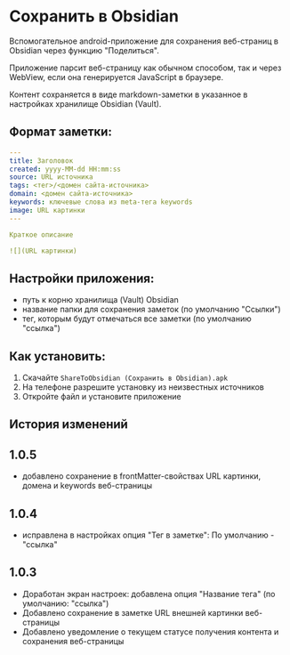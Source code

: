 # Сохранить в Obsidian

Вспомогательное android-приложение для сохранения веб-страниц в Obsidian через функцию "Поделиться".

Приложение парсит веб-страницу как обычном способом, так и через WebView, если она генерируется JavaScript в браузере.

Контент сохраняется в виде markdown-заметки в указанное в настройках хранилище Obsidian (Vault).

## Формат заметки:
```yaml
---
title: Заголовок
created: yyyy-MM-dd HH:mm:ss
source: URL источника
tags: <тег>/<домен сайта-источника>
domain: <домен сайта-источника>
keywords: ключевые слова из meta-тега keywords
image: URL картинки
---

Краткое описание

![](URL картинки)        
```

## Настройки приложения:
- путь к корню хранилища (Vault) Obsidian
- название папки для сохранения заметок (по умолчанию "Ссылки")
- тег, которым будут отмечаться все заметки (по умолчанию "ссылка") 

## Как установить:
1. Скачайте `ShareToObsidian (Сохранить в Obsidian).apk`
2. На телефоне разрешите установку из неизвестных источников
3. Откройте файл и установите приложение

## История изменений

## 1.0.5

+ добавлено сохранение в frontMatter-свойствах URL картинки, домена и keywords веб-страницы

## 1.0.4

+ исправлена в настройках опция "Тег в заметке": По умолчанию - "ссылка"

## 1.0.3

+ Доработан экран настроек: добавлена опция "Название тега" (по умолчанию: "ссылка")
+ Добавлено сохранение в заметке URL внешней картинки веб-страницы
+ Добавлено уведомление о текущем статусе получения контента и сохранения веб-страницы